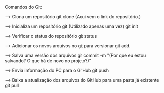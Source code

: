 Comandos do Git:

--> Clona um repositório
  git clone (Aqui vem o link do repositório.)

--> Inicializa um repositório git (Utilizado apenas uma vez)
  git init

--> Verificar o status do repositório
  git status

--> Adicionar os novos arquivos no git para versionar
  git add.

--> Salva uma versão dos arquivos
  git commit -m "(Por que eu estou salvando? O que há de novo no projeto?)"

--> Envia informação do PC para o GitHub
  git push 

--> Baixa a atualização dos arquivos do GitHub para uma pasta já existente 
  git pull
